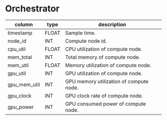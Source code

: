 # Orchestrator

column	      | type  | description
--------------|-------|----------------------------------------
timestamp	    | FLOAT |	Sample time.
node_id       | INT   | Compute node id.
cpu_util      | FLOAT | CPU utilization of compute node.
mem_total     | INT   | Total memory of compute node.
mem_util      | FLOAT | Memory utilization of compute node.
gpu_util      | INT   | GPU utilization of compute node.
gpu_mem_util  | INT   | GPU memory utilization of compute node.
gpu_clock     | INT   | GPU clock rate of compute node.
gpu_power   	| INT   | GPU consumed power of compute node.
